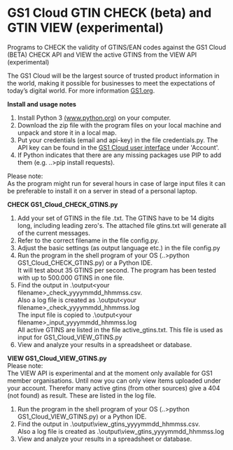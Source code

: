 # GS1 Cloud GTIN CHECK (beta) and GTIN VIEW (experimental)

Programs to CHECK the validity of GTINS/EAN codes against the GS1 Cloud (BETA) CHECK API and VIEW the active GTINS from the VIEW API (experimental)

The GS1 Cloud will be the largest source of trusted product information in the world, making it possible for businesses to meet the expectations of today’s digital world.
For more information  <a href="https://www.gs1.org/services/gs1-cloud" target="_blank">GS1.org</a>.

**Install and usage notes**

1. Install Python 3 <a href="https://www.python.org/" target="_blank">(www.python.org)</a> on your computer.
2. Download the zip file with the program files on your local machine and unpack and store it in a local map.
3. Put your credentials (email and api-key) in the file credentials.py.
   The API key can be found in the <a href="https://cloud.gs1.org/gs1-portal/" target="_blank">GS1 Cloud user interface</a>
   under 'Account'.
4. If Python indicates that there are any missing packages use PIP to add them (e.g. ..>pip install requests).

Please note:<br>
As the program might run for several hours in case of large input files it can be preferable to install it on a server in stead of a personal laptop.  

**CHECK GS1_Cloud_CHECK_GTINS.py**
1. Add your set of GTINS in the file <your filename>.txt.
   The GTINS have to be 14 digits long, including leading zero's. The attached file gtins.txt will generate all of the current messages.
2. Refer to the correct filename in the file config.py.   
3. Adjust the basic settings (as output language etc.) in the file config.py
4. Run the program in the shell program of your OS (..>python GS1_Cloud_CHECK_GTINS.py) or a Python IDE.<br>
   It will test about 35 GTINS per second. The program has been tested with up to 500.000 GTINS in one file.
5. Find the output in .\output\<your filename>_check_yyyymmdd_hhmmss.csv.<br>
   Also a log file is created as .\output\<your filename>_check_yyyymmdd_hhmmss.log<br>
   The input file is copied to  .\output\<your filename>_input_yyyymmdd_hhmmss.log<br>
   All active GTINS are listed in the file active_gtins.txt. This file is used as input for GS1_Cloud_VIEW_GTINS.py
5. View and analyze your results in a spreadsheet or database.

**VIEW GS1_Cloud_VIEW_GTINS.py**<br>
Please note:<br>
The VIEW API is experimental and at the moment only available for GS1 member organisations.
Until now you can only view items uploaded under your account. Therefor many active gtins (from other sources)
give a 404 (not found) as result. These are listed in the log file.  

1. Run the program in the shell program of your OS (..>python GS1_Cloud_VIEW_GTINS.py) or a Python IDE.
2. Find the output in .\output\view_gtins_yyyymmdd_hhmmss.csv.<br>
   Also a log file is created as .\output\view_gtins_yyyymmdd_hhmmss.log<br>
3. View and analyze your results in a spreadsheet or database.
